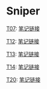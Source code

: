 # Sniper

[T07](https://leetcode-cn.com/problems/zhong-jian-er-cha-shu-lcof/):
[笔记链接](http://www.sniper97.cn/index.php/note/algorithm/2935/)

[T12](https://leetcode-cn.com/problems/ju-zhen-zhong-de-lu-jing-lcof/):
[笔记链接](http://www.sniper97.cn/index.php/note/algorithm/2938/)

[T13](https://leetcode-cn.com/problems/ji-qi-ren-de-yun-dong-fan-wei-lcof/):
[笔记链接](http://www.sniper97.cn/index.php/note/algorithm/2940/)

[T14](https://leetcode-cn.com/problems/jian-sheng-zi-lcof/):
[笔记链接](http://www.sniper97.cn/index.php/note/algorithm/2942/)

[T20](https://leetcode-cn.com/problems/biao-shi-shu-zhi-de-zi-fu-chuan-lcof/):
[笔记链接](http://www.sniper97.cn/index.php/note/algorithm/2945/)